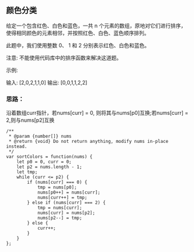 ## 颜色分类

给定一个包含红色、白色和蓝色，一共 n 个元素的数组，原地对它们进行排序，使得相同颜色的元素相邻，并按照红色、白色、蓝色顺序排列。

此题中，我们使用整数 0、 1 和 2 分别表示红色、白色和蓝色。

注意:
不能使用代码库中的排序函数来解决这道题。

示例:

输入: [2,0,2,1,1,0]
输出: [0,0,1,1,2,2]

### 思路：
沿着数组curr指针，若nums[curr] = 0, 则将其与nums[p0]互换;若nums[curr] = 2,则与nums[p2]互换

```
/**
 * @param {number[]} nums
 * @return {void} Do not return anything, modify nums in-place instead.
 */
var sortColors = function(nums) {
    let p0 = 0, curr = 0;
    let p2 = nums.length - 1;
    let tmp;
    while (curr <= p2) {
        if (nums[curr] === 0) {
            tmp = nums[p0];
            nums[p0++] = nums[curr];
            nums[curr++] = tmp;
        } else if (nums[curr] === 2) {
            tmp = nums[curr];
            nums[curr] = nums[p2];
            nums[p2--] = tmp;
        } else {
            curr++;
        }
    }
};
```